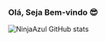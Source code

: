 ### Olá, Seja Bem-vindo 😎

![NinjaAzul GitHub stats](https://github-readme-stats.vercel.app/api?username=NinjaAzul&show_icons=true&theme=gruvbox  )
